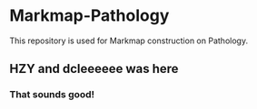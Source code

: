 # Markmap-Pathology
This repository is used for Markmap construction on Pathology.
## HZY and dcleeeeee was here
### That sounds good!
